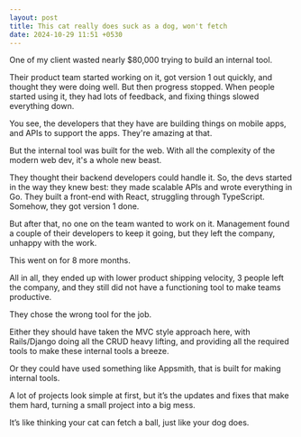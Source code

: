 ```yaml
---
layout: post
title: This cat really does suck as a dog, won't fetch
date: 2024-10-29 11:51 +0530
---
```


One of my client wasted nearly $80,000 trying to build an internal tool.

Their product team started working on it, got version 1 out quickly, and thought they were doing well. But then progress stopped. When people started using it, they had lots of feedback, and fixing things slowed everything down.

You see, the developers that they have are building things on mobile apps, and APIs to support the apps. They're amazing at that.

But the internal tool was built for the web. With all the complexity of the modern web dev, it's a whole new beast.

They thought their backend developers could handle it. So, the devs started in the way they knew best: they made scalable APIs and wrote everything in Go. They built a front-end with React, struggling through TypeScript. Somehow, they got version 1 done.

But after that, no one on the team wanted to work on it. Management found a couple of their developers to keep it going, but they left the company, unhappy with the work.

This went on for 8 more months.

All in all, they ended up with lower product shipping velocity, 3 people left the company, and they still did not have a functioning tool to make teams productive.

They chose the wrong tool for the job.

Either they should have taken the MVC style approach here, with Rails/Django doing all the CRUD heavy lifting, and providing all the required tools to make these internal tools a breeze.

Or they could have used something like Appsmith, that is built for making internal tools.

A lot of projects look simple at first, but it’s the updates and fixes that make them hard, turning a small project into a big mess.

It’s like thinking your cat can fetch a ball, just like your dog does.
